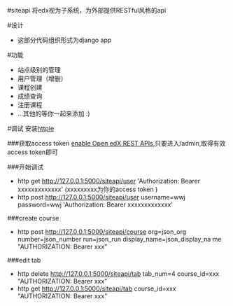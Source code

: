 #siteapi
将edx视为子系统，为外部提供RESTful风格的api

#设计
*  这部分代码组织形式为django app

#功能
*  站点级别的管理
*  用户管理（增删）
*  课程创建
*  成绩查询
*  注册课程
*  ...其他的等你一起来添加 :)


#调试
安装[httpie](https://github.com/jkbrzt/httpie)

###获取access token
[enable Open edX REST APIs](http://blog.just4fun.site/edx-api.html),只要进入/admin,取得有效access token即可

###开始调试
*  http get http://127.0.0.1:5000/siteapi/user 'Authorization: Bearer xxxxxxxxxxxxx' (xxxxxxxxx为你的access token )
*  http post http://127.0.0.1:5000/siteapi/user username=wwj password=wwj 'Authorization: Bearer xxxxxxxxxxxxx'

###create course
*  http  post http://127.0.0.1:5000/siteapi/course   org=json_org number=json_number run=json_run display_name=json_display_na
me  "AUTHORIZATION: Bearer  xxx"

###edit tab
*  http  delete http://127.0.0.1:5000/siteapi/tab tab_num=4   course_id=xxx  "AUTHORIZATION: Bearer xxx"
*  http  get http://127.0.0.1:5000/siteapi/tab   course_id=xxx  "AUTHORIZATION: Bearer xxx"

